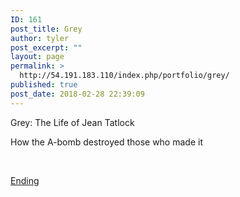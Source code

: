 ```yaml
---
ID: 161
post_title: Grey
author: tyler
post_excerpt: ""
layout: page
permalink: >
  http://54.191.183.110/index.php/portfolio/grey/
published: true
post_date: 2018-02-28 22:39:09
---
```

Grey: The Life of Jean Tatlock

How the A-bomb destroyed those who made it

&nbsp;

<a href="//54.191.183.110/bootstrap/Grey/finalAnimation.mp4">Ending</a>